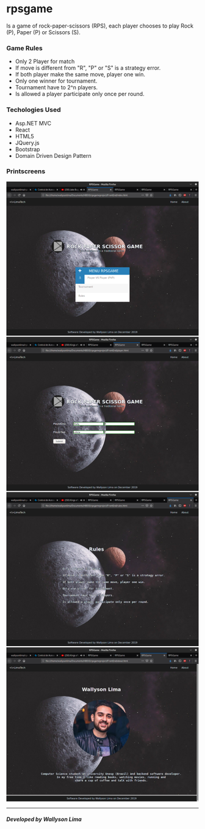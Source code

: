 # rpsgame
Is a game of rock-paper-scissors (RPS), each player chooses to play Rock (P), Paper (P) or Scissors (S).

<h3>Game Rules</h3>

<ul>
   <li>Only 2 Player for match</li>
   <li>If move is different from "R", "P" or "S" is a strategy error.</li>
   <li>If both player make the same move, player one win.</li>
   <li>Only one winner for tournament.</li>
   <li>Tournament have to 2^n players.</li>
   <li>Is allowed a player participate only once per round. </li>
</ul>

<h3>Techologies Used</h3>

<ul>
  <li>Asp.NET MVC</li>
  <li>React</li>
  <li>HTML5</li>
  <li>JQuery.js</li>
  <li>Bootstrap</li>
  <li>Domain Driven Design Pattern</li>
</ul>

<h3>Printscreens</h3>

![Main](https://github.com/wallysonlima/rpsgame/blob/master/printscreens/main.png)
![Play](https://github.com/wallysonlima/rpsgame/blob/master/printscreens/play.png)
![Rules](https://github.com/wallysonlima/rpsgame/blob/master/printscreens/Screenshot%20from%202019-12-02%2015-46-01.png)
![About](https://github.com/wallysonlima/rpsgame/blob/master/printscreens/about.png)

<hr>
<h5>Developed by Wallyson Lima</h5>

